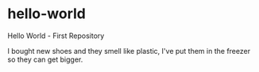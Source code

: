 # hello-world
Hello World - First Repository 


I bought new shoes and they smell like plastic, I've put them in the freezer so they can get bigger. 
